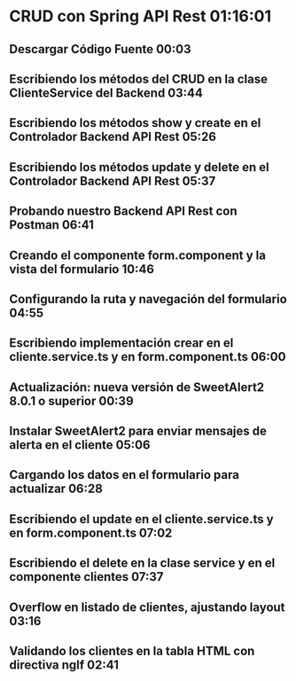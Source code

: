 # CRUD con Spring API Rest 01:16:01

## Descargar Código Fuente 00:03

## Escribiendo los métodos del CRUD en la clase ClienteService del Backend 03:44

## Escribiendo los métodos show y create en el Controlador Backend API Rest 05:26

## Escribiendo los métodos update y delete en el Controlador Backend API Rest 05:37

## Probando nuestro Backend API Rest con Postman 06:41

## Creando el componente form.component y la vista del formulario 10:46

## Configurando la ruta y navegación del formulario 04:55

## Escribiendo implementación crear en el cliente.service.ts y en form.component.ts 06:00

## Actualización: nueva versión de SweetAlert2 8.0.1 o superior 00:39

## Instalar SweetAlert2 para enviar mensajes de alerta en el cliente 05:06

## Cargando los datos en el formulario para actualizar 06:28

## Escribiendo el update en el cliente.service.ts y en form.component.ts 07:02

## Escribiendo el delete en la clase service y en el componente clientes 07:37

## Overflow en listado de clientes, ajustando layout 03:16

## Validando los clientes en la tabla HTML con directiva ngIf 02:41
